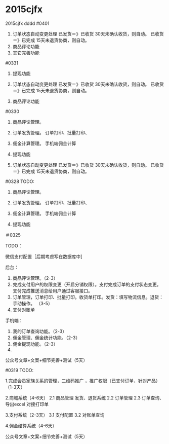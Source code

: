 # 2015cjfx
2015cjfx
dddd
#0401
1. 订单状态自动变更处理
	已发货＝》已收货  30天未确认收货，则自动。
	已收货＝》已完成  15天未退货协商，则自动。
2. 商品评论功能
3. 其它完善功能

#0331 
1. 提现功能
	
2. 订单状态自动变更处理
	已发货＝》已收货  30天未确认收货，则自动。
	已收货＝》已完成  15天未退货协商，则自动。
3. 商品评论功能
		
#0330
1. 商品评论管理。
	 
2. 订单发货管理。
	订单打印、批量打印、
3. 佣金计算管理。
	手机端佣金计算
4. 提现功能

5. 订单状态自动变更处理
	已发货＝》已收货  30天未确认收货，则自动。
	已收货＝》已完成  15天未退货协商，则自动。

#0328
TODO:

1. 商品评论管理。
	 
2. 订单发货管理。
	订单打印、批量打印、
3. 佣金计算管理。
	手机端佣金计算
4. 提现功能

＃0325

TODO：

微信支付配置［后期考虑写在数据库中］

后台：   
 
1. 商品评论管理。（2-3）   
2. 完成支付用户的权限变更（开启分销权限）。支付完成订单的支付状态变更。支付完成推送消息给用户通过客服接口。   
3. 订单管理，订单打印、批量打印。收货单打印。发货：填写物流信息。退货：手动操作。  （3-5）   
4. 支付对账单      

手机端：   
1. 我的订单查询功能。（2-3）   
2. 佣金管理、佣金统计功能。（2-3）   
3. 佣金提现功能。（2-3）   
4.    

公众号文章+文案+细节完善+测试（5天）

#0319
TODO:   


1.完成会员家族关系的管理，二维码推广 ，推广权限（已支付订单，针对产品）（1-3天）

2.商城系统（4-6天）
	2.1 商品管理
		 发货、退货系统
	2.2  订单管理
	2.3  订单查询、导出excel
		对接打印单
	
3.支付系统（2-3天）
	3.1 支付配置
	3.2 对账单查询

4.佣金结算系统（4-6天）

公众号文章+文案+细节完善+测试（5天）
		
